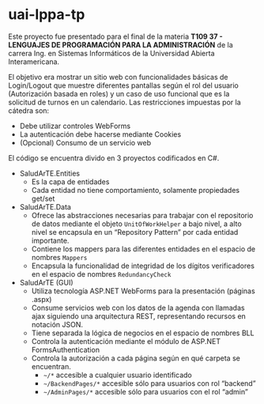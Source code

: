 # uai-lppa-tp
Este proyecto fue presentado para el final de la materia **T109 37 - LENGUAJES DE PROGRAMACIÓN PARA LA ADMINISTRACIÓN** de la carrera Ing. en Sistemas Informáticos de la Universidad Abierta Interamericana.

El objetivo era mostrar un sitio web con funcionalidades básicas de Login/Logout que muestre diferentes pantallas según el rol del usuario (Autorización basada en roles) y un caso de uso funcional que es la solicitud de turnos en un calendario.
Las restricciones impuestas por la cátedra son:
* Debe utilizar controles WebForms
* La autenticación debe hacerse mediante Cookies
* (Opcional) Consumo de un servicio web

El código se encuentra divido en 3 proyectos codificados en C#. 
* SaludArTE.Entities 
  * Es la capa de entidades
  * Cada entidad no tiene comportamiento, solamente propiedades get/set
* SaludArTE.Data 
  * Ofrece las abstracciones necesarias para trabajar con el repositorio de datos mediante el objeto `UnitOfWorkHelper` a bajo nivel, a alto nivel se encapsula en un “Repository Pattern” por cada entidad importante.
  * Contiene los mappers para las diferentes entidades en el espacio de nombres `Mappers`
  * Encapsula la funcionalidad de integridad de los dígitos verificadores en el espacio de nombres `RedundancyCheck`
* SaludArTE (GUI)
  * Utiliza tecnología ASP.NET WebForms para la presentación (páginas .aspx)
  * Consume servicios web con los datos de la agenda con llamadas ajax siguiendo una arquitectura REST, representando recursos en notación JSON.
  * Tiene separada la lógica de negocios en el espacio de nombres BLL
  * Controla la autenticación mediante el módulo de ASP.NET FormsAuthentication
  * Controla la autorización a cada página según en qué carpeta se encuentran. 
    - `~/*` accesible a cualquier usuario identificado
    - `~/BackendPages/*` accesible sólo para usuarios con rol “backend”
    - `~/AdminPages/*` accesible sólo para usuarios con el rol “admin”
